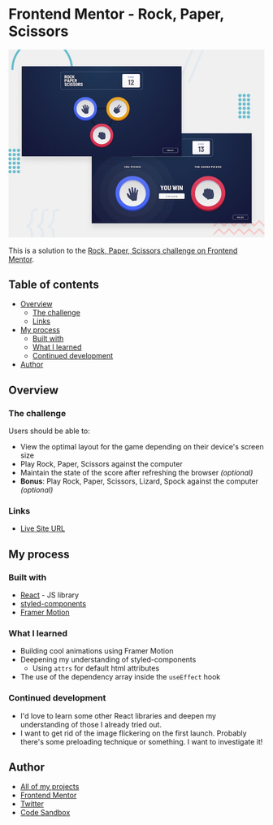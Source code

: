# Frontend Mentor - Rock, Paper, Scissors

![Design preview for the Rock, Paper, Scissors coding challenge](./src/assets/design/desktop-preview.jpg)

This is a solution to the [Rock, Paper, Scissors challenge on Frontend Mentor](https://www.frontendmentor.io/challenges/rock-paper-scissors-game-pTgwgvgH).

## Table of contents

- [Overview](#overview)
  - [The challenge](#the-challenge)
  - [Links](#links)
- [My process](#my-process)
  - [Built with](#built-with)
  - [What I learned](#what-i-learned)
  - [Continued development](#continued-development)
- [Author](#author)

## Overview

### The challenge

Users should be able to:

- View the optimal layout for the game depending on their device's screen size
- Play Rock, Paper, Scissors against the computer
- Maintain the state of the score after refreshing the browser _(optional)_
- **Bonus**: Play Rock, Paper, Scissors, Lizard, Spock against the computer _(optional)_

### Links

- [Live Site URL](https://rock-paper-scissors-gilt.vercel.app/)

## My process

### Built with

- [React](https://reactjs.org/) - JS library
- [styled-components](https://styled-components.com/)
- [Framer Motion](https://github.com/framer/motion)

### What I learned

- Building cool animations using Framer Motion
- Deepening my understanding of styled-components
  - Using `attrs` for default html attributes
- The use of the dependency array inside the `useEffect` hook

### Continued development

- I'd love to learn some other React libraries and deepen my understanding of those I already tried out.
- I want to get rid of the image flickering on the first launch. Probably there's some preloading technique or something. I want to investigate it!

## Author

- [All of my projects](https://vercel.com/dashboard/projects)
- [Frontend Mentor](https://www.frontendmentor.io/profile/Bonrey)
- [Twitter](https://www.twitter.com/Bonrey5)
- [Code Sandbox](https://codesandbox.io/u/Bonrey)
